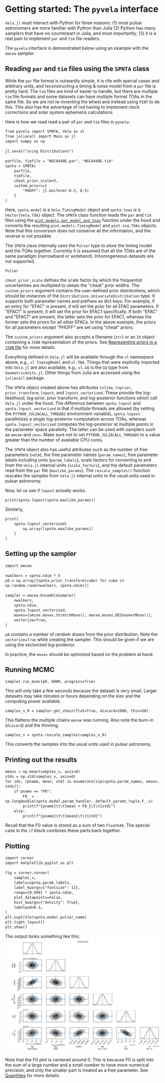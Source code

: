 # Getting started: The `pyvela` interface

`Vela.jl` must interact with Python for three reasons: (1) most pulsar astronomers are more 
familiar with Python than Julia (2) Python has many samplers that have no counterpart in 
Julia, and most importantly, (3) it is a real pain to implement `par` and `tim` file readers.

The `pyvela` interface is demonstrated below using an example with the `emcee` sampler.

## Reading `par` and `tim` files using the `SPNTA` class

While the `par` file format is outwardly simple, it is rife with special cases and arbitrary units,
and reconstructing a timing & noise model from a `par` file is pretty hard. The `tim` files are
kind of easier to handle, but there are multiple `tim` file formats and some datasets can have
multiple format TOAs in the same file. So we are not re-inventing the wheel and instead using
`PINT` to do this. This also has the advantage of not having to implement clock corrections and
solar system ephemeris calculations.

Here is how we read read a pair of `par` and `tim` files in `pyvela`:
```
from pyvela import SPNTA, Vela as vl
from juliacall import Main as jl
import numpy as np

jl.seval("using Distributions")

parfile, timfile = "NGC6440E.par", "NGC6440E.tim"
spnta = SPNTA(
    parfile, 
    timfile,
    cheat_prior_scale=5,
    custom_priors={
        "PHOFF": jl.Uniform(-0.5, 0.5)
    }
)
```
Here, `spnta.model` is a `Vela.TimingModel` object and `spnta.toas` is a `Vector{Vela.TOA}` object. The `SPNTA` class
function reads the `par` and `tim` files using the
[`pint.models.get_model_and_toas`](https://nanograv-pint.readthedocs.io/en/latest/_autosummary/pint.models.model_builder.get_model_and_toas.html) 
function under the hood and converts the resulting `pint.models.TimingModel` and `pint.toa.TOAs` objects. Note that this conversion does 
not conserve all the information, and the reverse is not possible.

The `SPNTA` class internally uses the `Pulsar` type to store the timing model and the TOAs together.
Currently it is assumed that all the TOAs are of the same paradigm (narrowband or wideband). Inhomogeneous
datasets are not supported.
```@docs
Pulsar
```

`cheat_prior_scale` defines the scale factor by which the frequentist uncertainties are multiplied to 
obtain the "cheat" prior widths. The `custom_priors` argument contains the user-defined prior distributions, 
which should be instances of the  `Distributions.UnivariateDistribution` type. It supports both parameter names 
and prefixes as dict keys. For example, if an entry for "EFAC" is present, it will set the prior for all 
EFAC parameters. If "EFAC1" is present, it will set the prior for EFAC1 specifically. If both "EFAC" and 
"EFAC1" are present, the latter sets the prior for EFAC1, whereas the former sets the priors for all other EFACs. 
In the above example, the priors for all parameters except "PHOFF" are set using "cheat" priors.

The `custom_priors` argument also accepts a filename (`str`) or an `IO` object containing a `JSON` representation of 
the priors. See [Representing priors in a `JSON` file](@ref) for more details.

Everything defined in `Vela.jl` will be available through the `vl` namespace above, e.g., `vl.TimingModel` 
and `vl.TOA`. Things that were explicitly imported into `Vela.jl` are also available, e.g., `vl.GQ` is the `GQ` type 
from `GeometricUnits.jl`. Other things from Julia are accessed using the `juliacall` package.

The `SPNTA` object created above has attributes `lnlike`, `lnprior`, `prior_transform`, `lnpost`, and 
`lnpost_vectorized`. These provide the log-likelihood, log-prior, prior transform, and log-posterior 
functions which call `Vela.jl` under the hood. The difference between `spnta.lnpost` and 
`spnta.lnpost_vectorized` is that if multiple threads are allowed (by setting the `PYTHON_JULIACALL_THREADS`
environment variable), `spnta.lnpost` parallelizes a single log-posterior computation across TOAs, whereas
`spnta.lnpost_vectorized` computes the log-posterior at multiple points in the parameter space parallelly.
The latter can be used with samplers such as `emcee` and `zeus`. Make sure not to set `PYTHON_JULIACALL_THREADS` 
to a value greater than the number of available CPU cores.

The `SPNTA` object also has useful attributes such as the number of free parameters (`ndim`), the free parameter
names (`param_names`), free parameter labels including units (`param_labels`), scale factors for converting to and
from the `Vela.jl` internal units (`scale_factors`), and the default parameters read from the `par` file (`maxlike_params`).
The `rescale_samples()` function rescales the samples from `Vela.jl` internal units to the usual units used
in pulsar astronomy.

Now, let us see if `lnpost` actually works.
```
print(spnta.lnpost(spnta.maxlike_params))
```

Similarly,
```
print(
    spnta.lnpost_vectorized(
        np.array([spnta.maxlike_params])
    )
)
```

## Setting up the sampler
```
import emcee

nwalkers = spnta.ndim * 5
p0 = np.array([spnta.prior_transform(cube) for cube in np.random.rand(nwalkers, spnta.ndim)])

sampler = emcee.EnsembleSampler(
    nwalkers,
    spnta.ndim,
    spnta.lnpost_vectorized,
    moves=[emcee.moves.StretchMove(), emcee.moves.DESnookerMove()],
    vectorize=True,
)
```
`p0` contains a number of random draws from the prior distribution. Note the `vectorize=True`
while creating the sampler. This should be given if we are using the vectorized log-posterior.

In practice, the `moves` should be optimized based on the problem at hand.
 
## Running MCMC
```
sampler.run_mcmc(p0, 6000, progress=True)
```
This will only take a few seconds because the dataset is very small. Larger datasets may take
minutes or hours depending on the size and the computing power available.

```
samples_v_0 = sampler.get_chain(flat=True, discard=1000, thin=50)
```
This flattens the multiple chains `emcee` was running. Also note the burn-in (`discard`) 
and the thinning.

```
samples_v = spnta.rescale_samples(samples_v_0)
```
This converts the samples into the usual units used in pulsar astronomy.

## Printing out the results
```
means = np.mean(samples_v, axis=0)
stds = np.std(samples_v, axis=0)
for idx, (pname, mean, std) in enumerate(zip(spnta.param_names, means, stds)):
    if pname == "F0":
        F0_ = np.longdouble(spnta.model.param_handler._default_params_tuple.F_.x)
        print(f"{pname}\t\t{mean + F0_}\t\t{std}")    
    else:
        print(f"{pname}\t\t{mean}\t\t{std}")
```
Recall that the F0 value is stored as a sum of two `Float64`s. The special case in the `if`
block combines these parts back together.

## Plotting
```
import corner
import matplotlib.pyplot as plt

fig = corner.corner(
    samples_v,
    labels=spnta.param_labels,
    label_kwargs={"fontsize": 11},
    range=[0.999] * spnta.ndim,
    plot_datapoints=False,
    hist_kwargs={"density": True},
    labelpad=0.3,
)
plt.suptitle(spnta.model.pulsar_name)
plt.tight_layout()
plt.show()
```

The output looks something like this:
![NGC6440E_posterior](NGC6440E_posterior.png)

Note that the F0 plot is centered around 0. This is because F0 is split into 
the sum of a large number and a small number to have more numerical precision, 
and only the smaller part is treated as a free parameter. See [Quantities](@ref)
for more details.
